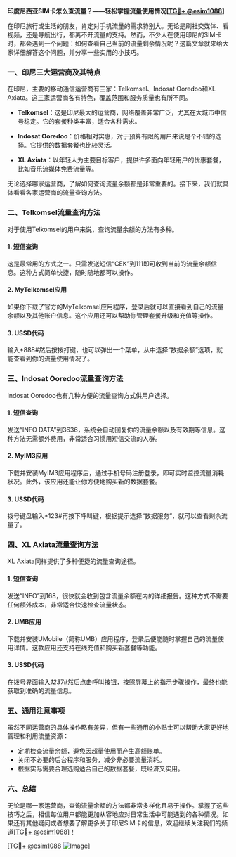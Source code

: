 **印度尼西亚SIM卡怎么查流量？——轻松掌握流量使用情况[[TG💪+ @esim1088](https://t.me/s/esim1088)]**

在印尼旅行或生活的朋友，肯定对手机流量的需求特别大。无论是刷社交媒体、看视频，还是导航出行，都离不开流量的支持。然而，不少人在使用印尼的SIM卡时，都会遇到一个问题：如何查看自己当前的流量剩余情况呢？这篇文章就来给大家详细解答这个问题，并分享一些实用的小技巧。

### 一、印尼三大运营商及其特点

在印尼，主要的移动通信运营商有三家：Telkomsel、Indosat Ooredoo和XL Axiata。这三家运营商各有特色，覆盖范围和服务质量也有所不同。

- **Telkomsel**：这是印尼最大的运营商，网络覆盖非常广泛，尤其在大城市中信号稳定。它的套餐种类丰富，适合各种需求。
  
- **Indosat Ooredoo**：价格相对实惠，对于预算有限的用户来说是个不错的选择。它提供的数据套餐也比较灵活。
  
- **XL Axiata**：以年轻人为主要目标客户，提供许多面向年轻用户的优惠套餐，比如音乐流媒体免费流量等。

无论选择哪家运营商，了解如何查询流量余额都是非常重要的。接下来，我们就具体看看各家运营商的流量查询方法。

### 二、Telkomsel流量查询方法

对于使用Telkomsel的用户来说，查询流量余额的方法有多种。

#### 1. 短信查询
这是最常用的方式之一。只需发送短信“CEK”到111即可收到当前的流量余额信息。这种方式简单快捷，随时随地都可以操作。

#### 2. MyTelkomsel应用
如果你下载了官方的MyTelkomsel应用程序，登录后就可以直接看到自己的流量余额以及其他账户信息。这个应用还可以帮助你管理套餐升级和充值等操作。

#### 3. USSD代码
输入*888#然后按拨打键，也可以弹出一个菜单，从中选择“数据余额”选项，就能查看到你的流量使用情况了。

### 三、Indosat Ooredoo流量查询方法

Indosat Ooredoo也有几种方便的流量查询方式供用户选择。

#### 1. 短信查询
发送“INFO DATA”到3636，系统会自动回复你的流量余额以及有效期等信息。这种方法无需额外费用，非常适合习惯用短信交流的人群。

#### 2. MyIM3应用
下载并安装MyIM3应用程序后，通过手机号码注册登录，即可实时监控流量消耗状况。此外，该应用还能让你方便地购买新的数据套餐。

#### 3. USSD代码
拨号键盘输入*123#再按下呼叫键，根据提示选择“数据服务”，就可以查看剩余流量了。

### 四、XL Axiata流量查询方法

XL Axiata同样提供了多种便捷的流量查询途径。

#### 1. 短信查询
发送“INFO”到168，很快就会收到包含流量余额在内的详细报告。这种方式不需要任何额外成本，非常适合快速检查流量状态。

#### 2. UMB应用
下载并安装UMobile（简称UMB）应用程序，登录后便能随时掌握自己的流量使用详情。这款应用还支持在线充值和购买新套餐等功能。

#### 3. USSD代码
在拨号界面输入*123*7#然后点击呼叫按钮，按照屏幕上的指示步骤操作，最终也能获取到准确的流量信息。

### 五、通用注意事项

虽然不同运营商的具体操作略有差异，但有一些通用的小贴士可以帮助大家更好地管理和利用流量资源：

- 定期检查流量余额，避免因超量使用而产生高额账单。
- 关闭不必要的后台程序和服务，减少非必要流量消耗。
- 根据实际需要合理选购适合自己的数据套餐，既经济又实用。

### 六、总结

无论是哪一家运营商，查询流量余额的方法都非常多样化且易于操作。掌握了这些技巧之后，相信每位用户都能更加从容地应对日常生活中可能遇到的各种情况。如果还有其他疑问或者想要了解更多关于印尼SIM卡的信息，欢迎继续关注我们的频道[[TG💪+ @esim1088](https://t.me/s/esim1088)]！

[[TG💪+ @esim1088](https://t.me/s/esim1088) ![Image](https://i.postimg.cc/4NQfJmqS/Snipaste-2025-05-13-00-14-12.png)]